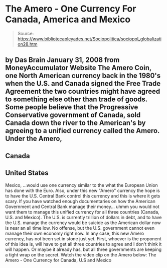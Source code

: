 # The Amero - One Currency For Canada, America and Mexico

> Source: https://www.bibliotecapleyades.net/Sociopolitica/sociopol_globalization28.htm

by Das Brain
January 31, 2008
from
MoneyAccumulator Website
The Amero Coin, one North American currency back in the 1980's when the U.S.
and Canada signed the Free Trade Agreement the two countries might have
agreed to something else other than trade of goods.
Some people believe that the Progressive Conservative government of Canada,
sold Canada down the river to the American's by agreeing to a unified
currency called the Amero.
Under the Amero,
-
Canada
-
United States
-
Mexico,
...would use one currency
similar to the what the European Union has done with the Euro.
Also, under
this new "Amero" currency the hope is to have the U.S. Central Bank control
this currency and this is where it gets scary.
If you have watched enough documentaries on how the American Government and
Central Bank manage their money... uhmm you would not want them to manage this
unified currency for all three countries (Canada, U.S. and Mexico).
The U.S. is currently trillion of dollars in debt, and to have the U.S. manage
the currency would be suicide as the American dollar now is near an all time
low.
No offense, but the U.S. government cannot even manage their own economy
right now.
In any case, this new Amero currency, has not been set in stone just yet.
First, whoever is the proponent of this idea is, will have to get all three
countries to agree and I don't think it will happen. Or maybe it already
has, but all three governments are keeping a tight wrap on the secret.
Watch the video clip on the Amero below:
The Amero -
One Currency for Canada, U.S and Mexico
